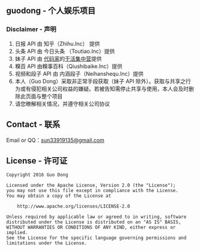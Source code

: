 ## guodong - 个人娱乐项目

### Disclaimer - 声明
1.  日报 API 由 知乎（Zhihu.Inc） 提供
2.  头条 API 由 今日头条 （Toutiao.Inc）提供
3.  妹子 API 由 [代码家](http://daimajia.com/)的[干活集中营](http://gank.io/)提供
4. 糗百 API 由糗事百科（Qiushibaike.Inc）提供
5. 视频和段子 API 由 内涵段子（Neihanshequ.Inc）提供
6. 本人（Guo Dong）采取非正常手段获取（妹子 API 除外）。获取与共享之行为或有侵犯相关公司权益的嫌疑。若被告知需停止共享与使用，本人会及时删除此页面与整个项目
7. 请您暸解相关情况，并遵守相关公司协议

## Contact - 联系
Email or QQ：sun33919135@gmail.com

## License - 许可证
    Copyright 2016 Guo Dong

    Licensed under the Apache License, Version 2.0 (the "License");
    you may not use this file except in compliance with the License.
    You may obtain a copy of the License at

        http://www.apache.org/licenses/LICENSE-2.0

    Unless required by applicable law or agreed to in writing, software
    distributed under the License is distributed on an "AS IS" BASIS,
    WITHOUT WARRANTIES OR CONDITIONS OF ANY KIND, either express or implied.
    See the License for the specific language governing permissions and
    limitations under the License.
